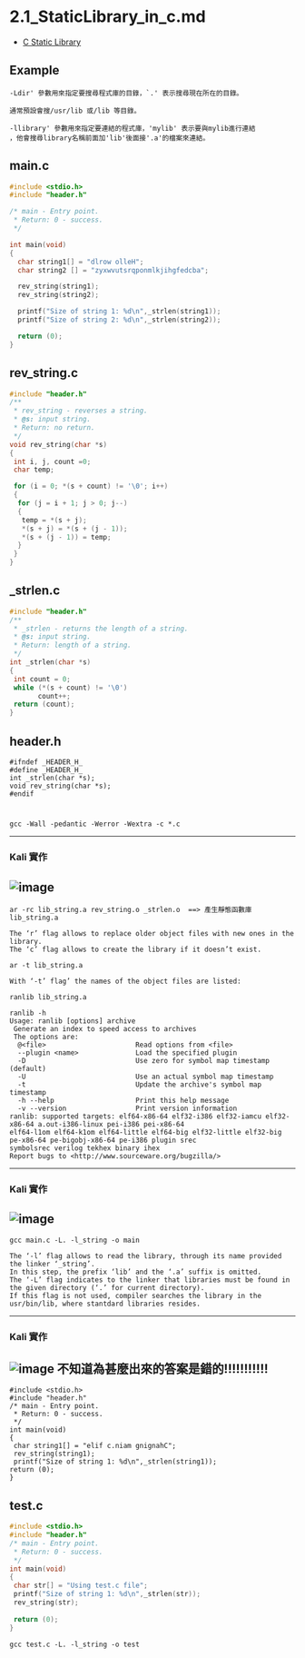 # 2.1_StaticLibrary_in_c.md

- [C Static Library](https://medium.com/@luischaparroc/c-static-library-bc9a050bb1e3)

## Example

```
-Ldir' 參數用來指定要搜尋程式庫的目錄，`.' 表示搜尋現在所在的目錄。

通常預設會搜/usr/lib 或/lib 等目錄。

-llibrary' 參數用來指定要連結的程式庫，'mylib' 表示要與mylib進行連結
，他會搜尋library名稱前面加'lib'後面接'.a'的檔案來連結。
```
## main.c
```c
#include <stdio.h>
#include "header.h"

/* main - Entry point. 
 * Return: 0 - success.
 */

int main(void)
{ 
  char string1[] = "dlrow olleH";
  char string2 [] = "zyxwvutsrqponmlkjihgfedcba";

  rev_string(string1);
  rev_string(string2);

  printf("Size of string 1: %d\n",_strlen(string1));
  printf("Size of string 2: %d\n",_strlen(string2));

  return (0);
}
```
## rev_string.c
```c
#include "header.h"
/**
 * rev_string - reverses a string.
 * @s: input string.
 * Return: no return.
 */
void rev_string(char *s)
{
 int i, j, count =0;
 char temp;

 for (i = 0; *(s + count) != '\0'; i++)
 {
  for (j = i + 1; j > 0; j--)
  {
   temp = *(s + j);
   *(s + j) = *(s + (j - 1));
   *(s + (j - 1)) = temp;
  }
 }
}
```
## _strlen.c
```c
#include "header.h" 
/**
 * _strlen - returns the length of a string.
 * @s: input string.
 * Return: length of a string.
 */
int _strlen(char *s)
{
 int count = 0;
 while (*(s + count) != '\0')
       count++;
 return (count);
}
```
## header.h 
```
#ifndef _HEADER_H_
#define _HEADER_H_
int _strlen(char *s);
void rev_string(char *s);
#endif
```


#
```
gcc -Wall -pedantic -Werror -Wextra -c *.c

```
--------
### Kali 實作
![image](https://user-images.githubusercontent.com/22366572/134807903-d03988ac-9cfb-490c-9376-805bb498515d.png)
--------

```
ar -rc lib_string.a rev_string.o _strlen.o  ==> 產生靜態函數庫lib_string.a

The ‘r’ flag allows to replace older object files with new ones in the library. 
The ‘c’ flag allows to create the library if it doesn’t exist.
```
```
ar -t lib_string.a

With ‘-t’ flag’ the names of the object files are listed:
```
```
ranlib lib_string.a
```
```
ranlib -h          
Usage: ranlib [options] archive
 Generate an index to speed access to archives
 The options are:
  @<file>                      Read options from <file>
  --plugin <name>              Load the specified plugin
  -D                           Use zero for symbol map timestamp (default)
  -U                           Use an actual symbol map timestamp
  -t                           Update the archive's symbol map timestamp
  -h --help                    Print this help message
  -v --version                 Print version information
ranlib: supported targets: elf64-x86-64 elf32-i386 elf32-iamcu elf32-x86-64 a.out-i386-linux pei-i386 pei-x86-64 
elf64-l1om elf64-k1om elf64-little elf64-big elf32-little elf32-big pe-x86-64 pe-bigobj-x86-64 pe-i386 plugin srec 
symbolsrec verilog tekhex binary ihex
Report bugs to <http://www.sourceware.org/bugzilla/>
```
------------
### Kali 實作
![image](https://user-images.githubusercontent.com/22366572/134808057-651dfbe3-9f75-4db9-af2a-61e357603e8a.png)
------------

```
gcc main.c -L. -l_string -o main

The ‘-l’ flag allows to read the library, through its name provided the linker ‘_string’. 
In this step, the prefix ‘lib’ and the ‘.a’ suffix is omitted. 
The ‘-L’ flag indicates to the linker that libraries must be found in the given directory (‘.’ for current directory). 
If this flag is not used, compiler searches the library in the usr/bin/lib, where stantdard libraries resides.
```

----------------
### Kali 實作
![image](https://user-images.githubusercontent.com/22366572/134810587-abe73938-96cb-40de-8a6b-4bcfa8b99df7.png)
不知道為甚麼出來的答案是錯的!!!!!!!!!!!
----------------

```
#include <stdio.h>
#include "header.h"
/* main - Entry point. 
 * Return: 0 - success.
 */
int main(void)
{ 
 char string1[] = "elif c.niam gnignahC";
 rev_string(string1);
 printf("Size of string 1: %d\n",_strlen(string1));
return (0);
}
```

## test.c
```c
#include <stdio.h>
#include "header.h"
/* main - Entry point. 
 * Return: 0 - success.
 */
int main(void)
{ 
 char str[] = "Using test.c file";
 printf("Size of string 1: %d\n",_strlen(str));
 rev_string(str);
 
 return (0);
}
```
```
gcc test.c -L. -l_string -o test
```

